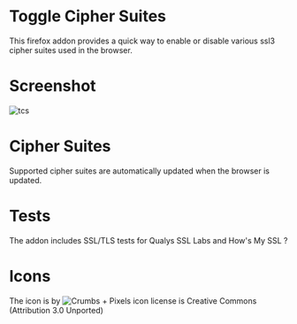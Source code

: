 # Toggle Cipher Suites

This firefox addon provides a quick way to enable or disable various ssl3 cipher suites used in the browser.


# Screenshot

![tcs](https://addons.cdn.mozilla.net/user-media/previews/full/173/173818.png?modified=1462391942)


# Cipher Suites  
Supported cipher suites are automatically updated when the browser is updated. 

# Tests 

The addon includes SSL/TLS tests for Qualys SSL Labs and How's My SSL ?

# Icons

The icon is by ![Crumbs + Pixels](https://www.iconfinder.com/Ikonografia) 
icon license is Creative Commons (Attribution 3.0 Unported) 
